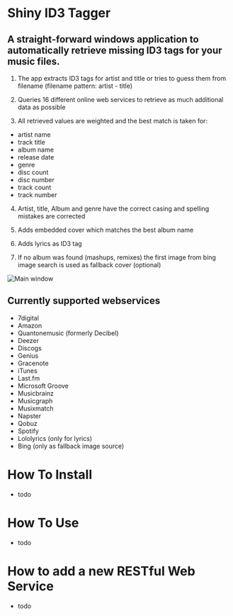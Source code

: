 # Shiny ID3 Tagger
## A straight-forward windows application to automatically retrieve missing ID3 tags for your music files.


1. The app extracts ID3 tags for artist and title or tries to guess them from filename (filename pattern: artist - title)

2. Queries 16 different online web services to retrieve as much additional data as possible

3. All retrieved values are weighted and the best match is taken for:
  - artist name
  - track title
  - album name
  - release date
  - genre
  - disc count
  - disc number
  - track count
  - track number

4. Artist, title, Album and genre have the correct casing and spelling mistakes are corrected

5. Adds embedded cover which matches the best album name

6. Adds lyrics as ID3 tag

7. If no album was found (mashups, remixes) the first image from bing image search is used as fallback cover (optional)


![Main window](https://cloud.githubusercontent.com/assets/21058782/20035217/6e4d4f2e-a3db-11e6-9e9d-3344ee8ce90b.png)


## Currently supported webservices

- 7digital
- Amazon
- Quantonemusic (formerly Decibel)
- Deezer
- Discogs
- Genius
- Gracenote
- iTunes
- Last.fm
- Microsoft Groove
- Musicbrainz
- Musicgraph
- Musixmatch
- Napster
- Qobuz
- Spotify
- Lololyrics (only for lyrics)
- Bing (only as fallback image source)

# How To Install
- todo

# How To Use
- todo

# How to add a new RESTful Web Service
- todo

